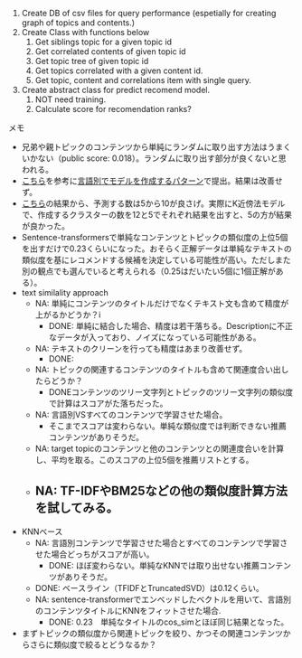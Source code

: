 1. Create DB of csv files for query performance (espetially for creating graph of topics and contents.)
2. Create Class with functions below
	1. Get siblings topic for a given topic id
	2. Get correlated contents of given topic id
	3. Get topic tree of given topic id
	4. Get topics correlated with a given content id.
	5. Get topic, content and correlations item with single query.
3. Create abstract class for predict recomend model.
	1. NOT need training.
	2. Calculate score for recomendation ranks?

メモ
- 兄弟や親トピックのコンテンツから単純にランダムに取り出す方法はうまくいかない（public score: 0.018）。ランダムに取り出す部分が良くないと思われる。
- [こちら](https://www.kaggle.com/code/tubotubo/lecr-tfidf-inference)を参考に[言語別でモデルを作成するパターン](https://www.kaggle.com/code/tsugumi7878/learning-equality-baseline?scriptVersionId=115262243)で提出。結果は改善せず。
- [こちら](https://www.kaggle.com/code/tubotubo/lecr-tfidf-train)の結果から、予測する数は5から10が良さげ。実際にK近傍法モデルで、作成するクラスターの数を12と5でそれぞれ結果を出すと、5の方が結果が良かった。
- Sentence-transformersで単純なコンテンツとトピックの類似度の上位5個を出すだけで0.23くらいになった。おそらく正解データは単純なテキストの類似度を基にレコメンドする候補を決定している可能性が高い。ただしまた別の観点でも選んでいると考えられる（0.25はだいたい5個に1個正解がある）。
- text similality approach
	- NA: 単純にコンテンツのタイトルだけでなくテキスト文も含めて精度が上がるかどうか？i
		- DONE: 単純に結合した場合、精度は若干落ちる。Descriptionに不正なデータが入っており、ノイズになっている可能性がある。
	- NA: テキストのクリーンを行っても精度はあまり改善せず。
		- DONE:
	- NA: トピックの関連するコンテンツのタイトルも含めて関連度合い出したらどうか？
		- DONEコンテンツのツリー文字列とトピックのツリー文字列の類似度で計算はスコアがた落ちだった。
	- NA: 言語別VSすべてのコンテンツで学習させた場合。
		- そこまでスコアは変わらない。単純な類似度では判断できない推薦コンテンツがありそうだ。
	- NA: target topicのコンテンツと他のコンテンツとの関連度合いを計算し、平均を取る。このスコアの上位5個を推薦リストとする。
	- NA: TF-IDFやBM25などの他の類似度計算方法を試してみる。
		- 
- KNNベース
	- NA: 言語別コンテンツで学習させた場合とすべてのコンテンツで学習させた場合どっちがスコアが高い。
		- DONE: ほぼ変わらない。単純なKNNでは取り出せない推薦コンテンツがありそうだ。
	- DONE: ベースライン（TFIDFとTruncatedSVD）は0.12くらい。
	- NA: sentence-transformerでエンベッドしたベクトルを用いて、言語別のコンテンツタイトルにKNNをフィットさせた場合.
		- DONE: 0.23　単純なタイトルのcos_simとほぼ同じ結果となった。
- まずトピックの類似度から関連トピックを絞り、かつその関連コンテンツからさらに類似度で絞るとどうなるか？